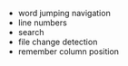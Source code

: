 - word jumping navigation
- line numbers
- search
- file change detection
- remember column position
